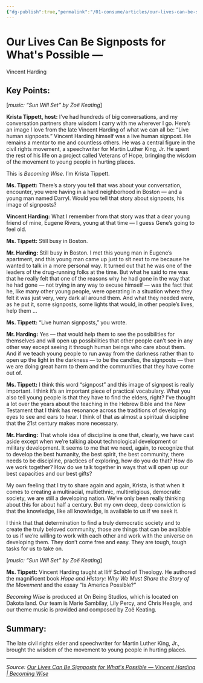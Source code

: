 ```yaml
---
{"dg-publish":true,"permalink":"/01-consume/articles/our-lives-can-be-signposts-for-what-s-possible/","title":"Our Lives Can Be Signposts for What's Possible"}
---
```



# Our Lives Can Be Signposts for What's Possible — 

Vincent Harding

## Key Points:
\[*music: “Sun Will Set” by Zoë Keating*\]

**Krista Tippett, host:** I’ve had hundreds of big conversations, and my conversation partners share wisdom I carry with me wherever I go. Here’s an image I love from the late Vincent Harding of what we can all be: “Live human signposts.” Vincent Harding himself was a live human signpost. He remains a mentor to me and countless others. He was a central figure in the civil rights movement, a speechwriter for Martin Luther King, Jr. He spent the rest of his life on a project called Veterans of Hope, bringing the wisdom of the movement to young people in hurting places.

This is *Becoming Wise*. I’m Krista Tippett.

**Ms. Tippett:** There’s a story you tell that was about your conversation, encounter, you were having in a hard neighborhood in Boston — and a young man named Darryl. Would you tell that story about signposts, his image of signposts?

**Vincent Harding:** What I remember from that story was that a dear young friend of mine, Eugene Rivers, young at that time — I guess Gene’s going to feel old.

**Ms. Tippett:** Still busy in Boston.

**Mr. Harding:** Still busy in Boston. I met this young man in Eugene’s apartment, and this young man came up just to sit next to me because he wanted to talk in a more personal way. It turned out that he was one of the leaders of the drug-running folks at the time. But what he said to me was that he really felt that one of the reasons why he had gone in the way that he had gone — not trying in any way to excuse himself — was the fact that he, like many other young people, were operating in a situation where they felt it was just very, very dark all around them. And what they needed were, as he put it, some signposts, some lights that would, in other people’s lives, help them …

**Ms. Tippett:** “Live human signposts,” you wrote.

**Mr. Harding:** Yes — that would help them to see the possibilities for themselves and will open up possibilities that other people can’t see in any other way except seeing it through human beings who care about them. And if we teach young people to run away from the darkness rather than to open up the light in the darkness — to be the candles, the signposts — then we are doing great harm to them and the communities that they have come out of.

**Ms. Tippett:** I think this word “signpost” and this image of signpost is really important. I think it’s an important piece of practical vocabulary. What you also tell young people is that they have to find the elders, right? I’ve thought a lot over the years about the teaching in the Hebrew Bible and the New Testament that I think has resonance across the traditions of developing eyes to see and ears to hear. I think of that as almost a spiritual discipline that the 21st century makes more necessary.

**Mr. Harding:** That whole idea of discipline is one that, clearly, we have cast aside except when we’re talking about technological development or military development. It seems to me that we need, again, to recognize that to develop the best humanity, the best spirit, the best community, there needs to be discipline, practices of exploring, how do you do that? How do we work together? How do we talk together in ways that will open up our best capacities and our best gifts?

My own feeling that I try to share again and again, Krista, is that when it comes to creating a multiracial, multiethnic, multireligious, democratic society, we are still a developing nation. We’ve only been really thinking about this for about half a century. But my own deep, deep conviction is that the knowledge, like all knowledge, is available to us if we seek it.

I think that that determination to find a truly democratic society and to create the truly beloved community, those are things that can be available to us if we’re willing to work with each other and work with the universe on developing them. They don’t come free and easy. They are tough, tough tasks for us to take on.

\[*music: “Sun Will Set” by Zoë Keating*\]

**Ms. Tippett:** Vincent Harding taught at Iliff School of Theology. He authored the magnificent book *Hope and History: Why We Must Share the Story of the Movement* and the essay “Is America Possible?”

*Becoming Wise* is produced at On Being Studios, which is located on Dakota land. Our team is Marie Sambilay, Lily Percy, and Chris Heagle, and our theme music is provided and composed by Zoë Keating.

## Summary:
The late civil rights elder and speechwriter for Martin Luther King, Jr., brought the wisdom of the movement to young people in hurting places.

---

*Source: [Our Lives Can Be Signposts for What's Possible — Vincent Harding | Becoming Wise](https://onbeing.org/programs/our-lives-can-be-signposts-for-whats-possible-vincent-harding/)*
